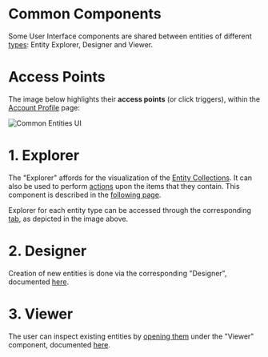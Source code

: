 # Common Components

Some User Interface components are shared between entities of different [types](../overview.md): Entity Explorer, Designer and Viewer.

# Access Points

The image below highlights their **access points** (or click triggers), within the [Account Profile](/accounts/ui/profile-page.md) page:

![Common Entities UI](/images/common-ui-entities.png "Common Entities UI")


# 1. Explorer

The "Explorer" affords for the visualization of the [Entity Collections](/accounts/collections.md). It can also be used to perform [actions](../actions/overview.md) upon the items that they contain. This component is described in the [following page](/entities-general/ui/explorer.md).

Explorer for each entity type can be accessed through the corresponding [tab](/ui/tabs-navigator.md), as depicted in the image above.

# 2. Designer

Creation of new entities is done via the corresponding "Designer", documented [here](/entities-general/ui/designer.md).

# 3. Viewer

The user can inspect existing entities by [opening them](../actions/open-edit.md) under the "Viewer" component, documented [here](viewer.md).

